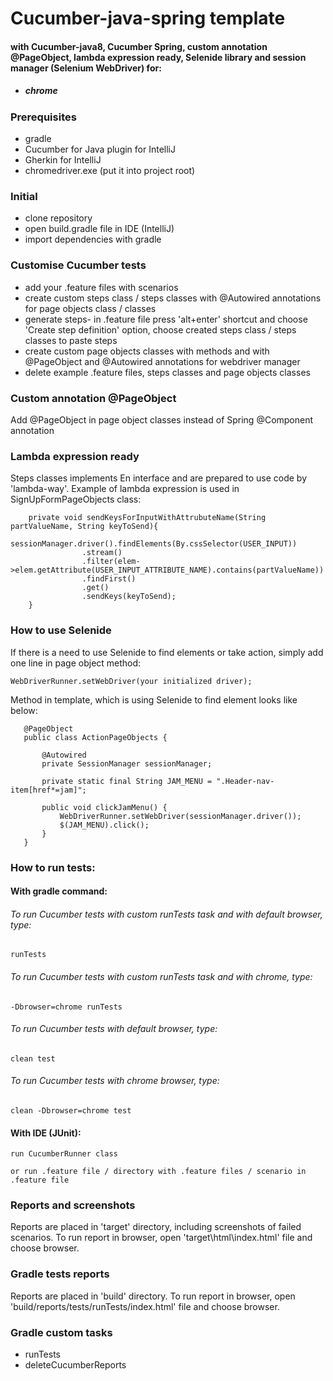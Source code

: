 # Cucumber-java-spring template
#### with Cucumber-java8, Cucumber Spring, custom annotation @PageObject, lambda expression ready, Selenide library and session manager (Selenium WebDriver) for:
* ##### chrome

### Prerequisites
* gradle
* Cucumber for Java plugin for IntelliJ
* Gherkin for IntelliJ
* chromedriver.exe (put it into project root)

### Initial
* clone repository
* open build.gradle file in IDE (IntelliJ)
* import dependencies with gradle

### Customise Cucumber tests
* add your .feature files with scenarios
* create custom steps class / steps classes with @Autowired annotations for page objects class / classes
* generate steps- in .feature file press 'alt+enter' shortcut and choose 'Create step definition' option, choose created steps class / steps classes to paste steps
* create custom page objects classes with methods and with @PageObject and @Autowired annotations for webdriver manager
* delete example .feature files, steps classes and page objects classes

### Custom annotation @PageObject
Add @PageObject in page object classes instead of Spring @Component annotation

### Lambda expression ready
Steps classes implements En interface and are prepared to use code by 'lambda-way'. Example of lambda expression is used in SignUpFormPageObjects class:
```
    private void sendKeysForInputWithAttrubuteName(String partValueName, String keyToSend){
        sessionManager.driver().findElements(By.cssSelector(USER_INPUT))
                .stream()
                .filter(elem->elem.getAttribute(USER_INPUT_ATTRIBUTE_NAME).contains(partValueName))
                .findFirst()
                .get()
                .sendKeys(keyToSend);
    }
```

### How to use Selenide
If there is a need to use Selenide to find elements or take action, simply add one line in page object method:
```
WebDriverRunner.setWebDriver(your initialized driver);
```

Method in template, which is using Selenide to find element looks like below:
```
   @PageObject
   public class ActionPageObjects {

       @Autowired
       private SessionManager sessionManager;

       private static final String JAM_MENU = ".Header-nav-item[href*=jam]";

       public void clickJamMenu() {
           WebDriverRunner.setWebDriver(sessionManager.driver());
           $(JAM_MENU).click();
       }
   }
```

### How to run tests:
#### With gradle command:

###### To run Cucumber tests with custom runTests task and with default browser, type:
```
runTests
```

###### To run Cucumber tests with custom runTests task and with chrome, type:
```
-Dbrowser=chrome runTests
```

###### To run Cucumber tests with default browser, type:
```
clean test
```

###### To run Cucumber tests with chrome browser, type:
```
clean -Dbrowser=chrome test
```

#### With IDE (JUnit):
```
run CucumberRunner class
```
```
or run .feature file / directory with .feature files / scenario in .feature file
```

### Reports and screenshots
Reports are placed in 'target' directory, including screenshots of failed scenarios.
To run report in browser, open 'target\html\index.html' file and choose browser.

### Gradle tests reports
Reports are placed in 'build' directory.
To run report in browser, open 'build/reports/tests/runTests/index.html' file and choose browser.

### Gradle custom tasks
* runTests
* deleteCucumberReports
